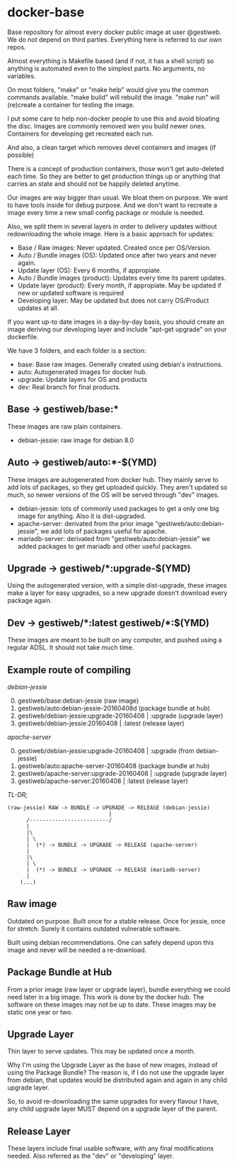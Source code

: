 docker-base
======================

Base repository for almost every docker public image at user @gestiweb.
We do not depend on third parties. Everything here is referred to our own repos.

Almost everything is Makefile based (and if not, it has a shell script) so 
anything is automated even to the simplest parts. No arguments, no variables.

On most folders, "make" or "make help" would give you the common commands 
available. "make build" will rebuild the image. "make run" will (re)create
a container for testing the image.

I put some care to help non-docker people to use this and avoid bloating the
disc. Images are commonly removed wen you build newer ones. Containers for
developing get recreated each run.

And also, a clean target which removes devel containers and images (if possible)

There is a concept of production containers, those won't get auto-deleted each
time. So they are better to get production things up or anything that carries
an state and should not be happily deleted anytime.

Our images are way bigger than usual. We bloat them on purpose. We want to have 
tools inside for debug purpose. And we don't want to recreate a image every time
a new small config package or module is needed. 

Also, we split them in several layers in order to delivery updates without 
redownloading the whole image. Here is a basic approach for updates: 

* Base / Raw images: Never updated. Created once per OS/Version.
* Auto / Bundle images (OS): Updated once after two years and never again.
* Update layer (OS): Every 6 months, if appropiate. 
* Auto / Bundle images (product): Updates every time its parent updates.
* Update layer (product): Every month, if appropiate. May be updated if new or updated software is required
* Developing layer: May be updated but does not carry OS/Product updates at all.

If you want up-to date images in a day-by-day basis, you should create an 
image deriving our developing layer and include "apt-get upgrade"
on your dockerfile.


We have 3 folders, and each folder is a section:

* base: Base raw images. Generally created using debian's instructions.
* auto: Autogenerated images for docker hub.
* upgrade: Update layers for OS and products
* dev: Real branch for final products.

Base -> gestiweb/base:*
---------------------------
These images are raw plain containers.

* debian-jessie: raw image for debian 8.0

Auto -> gestiweb/auto:*-$(YMD)
---------------------------
These images are autogenerated from docker hub.
They mainly serve to add lots of packages, so they get uploaded quickly.
They aren't updated so much, so newer versions of the OS will be served through
"dev" images.

* debian-jessie: lots of commonly used packages to get a only one big image for
    anything. Also it is dist-upgraded.
* apache-server: derivated from the prior image "gestiweb/auto:debian-jessie",
    we add lots of packages useful for apache.
* mariadb-server: derivated from "gestiweb/auto:debian-jessie" we added packages
    to get mariadb and other useful packages.

Upgrade -> gestiweb/*:upgrade-$(YMD)
----------------------------
Using the autogenerated version, with a simple dist-upgrade, these images
make a layer for easy upgrades, so a new upgrade doesn't download every package
again.


Dev -> gestiweb/\*:latest  gestiweb/\*:$(YMD)
----------------------------
These images are meant to be built on any computer, and pushed using a regular
ADSL. It should not take much time.


Example route of compiling
-----------------------------------------

*debian-jessie*

0. gestiweb/base:debian-jessie (raw image)
0. gestiweb/auto:debian-jessie-20160408d (package bundle at hub)
0. gestiweb/debian-jessie:upgrade-20160408 | :upgrade (upgrade layer)
0. gestiweb/debian-jessie:20160408 | :latest (release layer)

*apache-server*

0. gestiweb/debian-jessie:upgrade-20160408 | :upgrade (from debian-jessie)
0. gestiweb/auto:apache-server-20160408 (package bundle at hub)
0. gestiweb/apache-server:upgrade-20160408 | :upgrade (upgrade layer)
0. gestiweb/apache-server:20160408 | :latest (release layer)


*TL-DR;*

```
(raw-jessie) RAW -> BUNDLE -> UPGRADE -> RELEASE (debian-jessie)
                                |
      /-------------------------/
      |
      |\
      | \
      |  (*) -> BUNDLE -> UPGRADE -> RELEASE (apache-server)
      |
      |\
      | \
      |  (*) -> BUNDLE -> UPGRADE -> RELEASE (mariadb-server)
      |
    (...)

```

Raw image
----------------------
Outdated on purpose. Built once for a stable release.
Once for jessie, once for stretch.
Surely it contains outdated vulnerable software.

Built using debian recommendations.
One can safely depend upon this image and never will be needed a re-download.


Package Bundle at Hub
--------------------------
From a prior image (raw layer or upgrade layer), bundle everything we could need
later in a big image. This work is done by the docker hub.
The software on these images may not be up to date. These images may be static
one year or two.

Upgrade Layer
--------------------------
Thin layer to serve updates. This may be updated once a month.

Why I'm using the Upgrade Layer as the base of new images, instead of using
the Package Bundle?
The reason is, if I do not use the upgrade layer from debian, that updates
would be distributed again and again in any child upgrade layer.

So, to avoid re-downloading the same upgrades for every flavour I have, any
child upgrade layer MUST depend on a upgrade layer of the parent.


Release Layer
--------------------------
These layers include final usable software, with any final modifications needed.
Also referred as the "dev" or "developing" layer.



